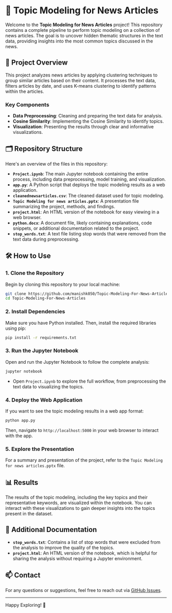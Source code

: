 
# 📰 Topic Modeling for News Articles

Welcome to the **Topic Modeling for News Articles** project! This repository contains a complete pipeline to perform topic modeling on a collection of news articles. The goal is to uncover hidden thematic structures in the text data, providing insights into the most common topics discussed in the news.

## 🚀 Project Overview

This project analyzes news articles by applying clustering techniques to group similar articles based on their content. It processes the text data, filters articles by date, and uses K-means clustering to identify patterns within the articles.

### Key Components

- **Data Preprocessing**: Cleaning and preparing the text data for analysis.
- **Cosine Similarity**: Implementing the Cosine Similarity to identify topics.
- **Visualization**: Presenting the results through clear and informative visualizations.

## 🗂️ Repository Structure

Here's an overview of the files in this repository:

- **`Project.ipynb`**: The main Jupyter notebook containing the entire process, including data preprocessing, model training, and visualization.
- **`app.py`**: A Python script that deploys the topic modeling results as a web application.
- **`cleanednewsarticles.csv`**: The cleaned dataset used for topic modeling.
- **`Topic Modeling for news articles.pptx`**: A presentation file summarizing the project, methods, and findings.
- **`project.html`**: An HTML version of the notebook for easy viewing in a web browser.
- **`python.docx`**: A document file, likely containing explanations, code snippets, or additional documentation related to the project.
- **`stop_words.txt`**: A text file listing stop words that were removed from the text data during preprocessing.

## 🛠️ How to Use

### 1. Clone the Repository

Begin by cloning this repository to your local machine:

```bash
git clone https://github.com/manishk050/Topic-Modeling-For-News-Articles.git
cd Topic-Modeling-For-News-Articles
```

### 2. Install Dependencies

Make sure you have Python installed. Then, install the required libraries using pip:

```bash
pip install -r requirements.txt
```

### 3. Run the Jupyter Notebook

Open and run the Jupyter Notebook to follow the complete analysis:

```bash
jupyter notebook
```

- Open `Project.ipynb` to explore the full workflow, from preprocessing the text data to visualizing the topics.

### 4. Deploy the Web Application

If you want to see the topic modeling results in a web app format:

```bash
python app.py
```

Then, navigate to `http://localhost:5000` in your web browser to interact with the app.

### 5. Explore the Presentation

For a summary and presentation of the project, refer to the `Topic Modeling for news articles.pptx` file.

## 📊 Results

The results of the topic modeling, including the key topics and their representative keywords, are visualized within the notebook. You can interact with these visualizations to gain deeper insights into the topics present in the dataset.

## 📝 Additional Documentation

- **`stop_words.txt`**: Contains a list of stop words that were excluded from the analysis to improve the quality of the topics.
- **`project.html`**: An HTML version of the notebook, which is helpful for sharing the analysis without requiring a Jupyter environment.

## 📫 Contact

For any questions or suggestions, feel free to reach out via [GitHub Issues](https://github.com/manishk050/Topic-Modeling-For-News-Articles/issues).

---

Happy Exploring! 🎉
